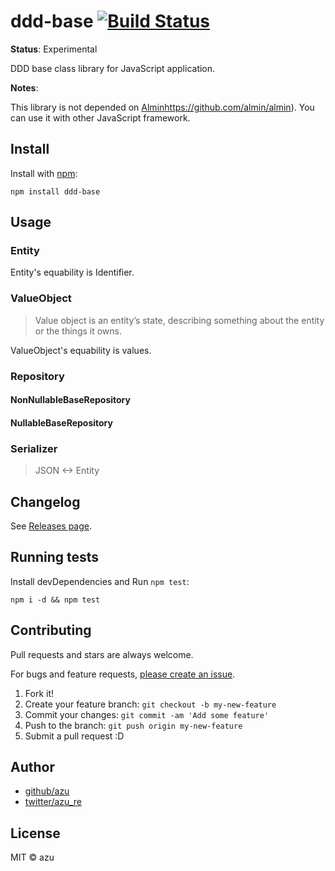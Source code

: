 # ddd-base [![Build Status](https://travis-ci.org/almin/ddd-base.svg?branch=master)](https://travis-ci.org/almin/ddd-base)

**Status**: Experimental

DDD base class library for JavaScript application.

**Notes**:

This library is not depended on [Almin]()https://github.com/almin/almin).
You can use it with other JavaScript framework.

## Install

Install with [npm](https://www.npmjs.com/):

    npm install ddd-base

## Usage

### Entity

Entity's equability is Identifier.

### ValueObject

> Value object is an entity’s state, describing something about the entity or the things it owns.

ValueObject's equability is values.

### Repository

#### NonNullableBaseRepository

#### NullableBaseRepository

### Serializer

> JSON <-> Entity 

## Changelog

See [Releases page](https://github.com/almin/ddd-base/releases).

## Running tests

Install devDependencies and Run `npm test`:

    npm i -d && npm test

## Contributing

Pull requests and stars are always welcome.

For bugs and feature requests, [please create an issue](https://github.com/almin/ddd-base/issues).

1. Fork it!
2. Create your feature branch: `git checkout -b my-new-feature`
3. Commit your changes: `git commit -am 'Add some feature'`
4. Push to the branch: `git push origin my-new-feature`
5. Submit a pull request :D

## Author

- [github/azu](https://github.com/azu)
- [twitter/azu_re](https://twitter.com/azu_re)

## License

MIT © azu

